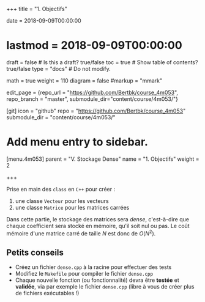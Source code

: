 +++
title = "1. Objectifs"

date = 2018-09-09T00:00:00
# lastmod = 2018-09-09T00:00:00

draft = false  # Is this a draft? true/false
toc = true  # Show table of contents? true/false
type = "docs"  # Do not modify.

math = true
weight = 110
diagram = false
#markup = "mmark"

edit_page = {repo_url = "https://github.com/Bertbk/course_4m053", repo_branch = "master", submodule_dir="content/course/4m053/"}

[git]
  icon = "github"
  repo = "https://github.com/Bertbk/course_4m053"
  submodule_dir = "content/course/4m053/"

# Add menu entry to sidebar.
[menu.4m053]
  parent = "V. Stockage Dense"
  name = "1. Objectifs"
  weight = 2


+++

Prise en main des `class` en `C++` pour créer :

1. une classe `Vecteur` pour les vecteurs
2. une classe `Matrice` pour les matrices carrées

Dans cette partie, le stockage des matrices sera *dense*, c'est-à-dire que chaque coefficient sera stocké en mémoire, qu'il soit nul ou pas. Le coût mémoire d'une matrice carré de taille $N$ est donc de $O(N^2)$.

## Petits conseils

- Créez un fichier `dense.cpp` à la racine pour effectuer des tests
- Modifiez le `Makefile` pour compiler le fichier `dense.cpp`
- Chaque nouvelle fonction (ou fonctionnalité) devra être **testée** et **validée**, via par exemple le fichier `dense.cpp` (libre à vous de créer plus de fichiers exécutables !)

